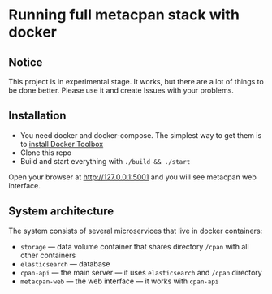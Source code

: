 # Running full metacpan stack with docker

## Notice

This project is in experimental stage. It works, but there are a lot of things
to be done better. Please use it and create Issues with your problems.

## Installation

 * You need docker and docker-compose. The simplest way to get them is to
   [install Docker Toolbox](https://www.docker.com/docker-toolbox)
 * Clone this repo
 * Build and start everything with `./build && ./start`

Open your browser at http://127.0.0.1:5001 and you will see metacpan web
interface.

## System architecture

The system consists of several microservices that live in docker containers:

 * `storage` — data volume container that shares directory `/cpan` with
   all other containers
 * `elasticsearch` — database
 * `cpan-api` — the main server — it uses `elasticsearch` and `/cpan`
    directory
 * `metacpan-web` — the web interface — it works with `cpan-api`
